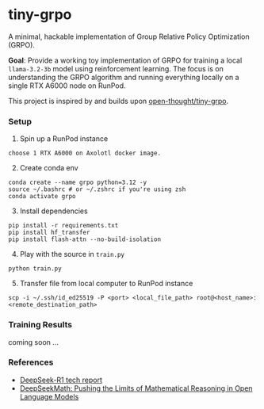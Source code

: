 # tiny-grpo
A minimal, hackable implementation of Group Relative Policy Optimization (GRPO).

**Goal**: Provide a working toy implementation of GRPO for training a local `llama-3.2-3b` model using reinforcement learning. The focus is on understanding the GRPO algorithm and running everything locally on a single RTX A6000 node on RunPod.

This project is inspired by and builds upon [open-thought/tiny-grpo](https://github.com/open-thought/tiny-grpo).

### Setup

1. Spin up a RunPod instance

```
choose 1 RTX A6000 on Axolotl docker image.
```

2. Create conda env

```
conda create --name grpo python=3.12 -y
source ~/.bashrc # or ~/.zshrc if you're using zsh
conda activate grpo
```

3. Install dependencies

```
pip install -r requirements.txt
pip install hf_transfer
pip install flash-attn --no-build-isolation
```

4. Play with the source in `train.py`

```
python train.py
```

5. Transfer file from local computer to RunPod instance

```
scp -i ~/.ssh/id_ed25519 -P <port> <local_file_path> root@<host_name>:<remote_destination_path>
```

### Training Results

coming soon ...

### References

- [DeepSeek-R1 tech report](https://github.com/deepseek-ai/DeepSeek-R1/blob/main/DeepSeek_R1.pdf)
- [DeepSeekMath: Pushing the Limits of Mathematical Reasoning in Open Language Models](https://arxiv.org/abs/2402.03300)
